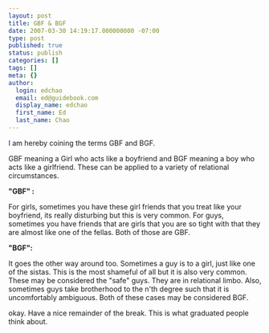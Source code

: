 ```yaml
---
layout: post
title: GBF & BGF
date: 2007-03-30 14:19:17.000000000 -07:00
type: post
published: true
status: publish
categories: []
tags: []
meta: {}
author:
  login: edchao
  email: ed@guidebook.com
  display_name: edchao
  first_name: Ed
  last_name: Chao
---
```

<p>I am hereby coining the terms GBF and BGF.</p>
<p>GBF meaning a Girl who acts like a boyfriend and BGF meaning a boy who acts like a girlfriend. These can be applied to a variety of relational circumstances.</p>
<p><strong>"GBF" :</strong></p>
<p>For girls, sometimes you have these girl friends that you treat like your boyfriend, its really disturbing but this is very common. For guys, sometimes you have friends that are girls that you are so tight with that they are almost like one of the fellas. Both of those are GBF.</p>
<p><strong>"BGF":</strong></p>
<p>It goes the other way around too. Sometimes a guy is to a girl, just like one of the sistas. This is the most shameful of all but it is also very common. These may be considered the "safe" guys. They are in relational limbo. Also, sometimes guys take brotherhood to the n'th degree such that it is uncomfortably ambiguous. Both of these cases may be considered BGF.</p>
<p>okay. Have a nice remainder of the break.  This is what graduated people think about.</p>
